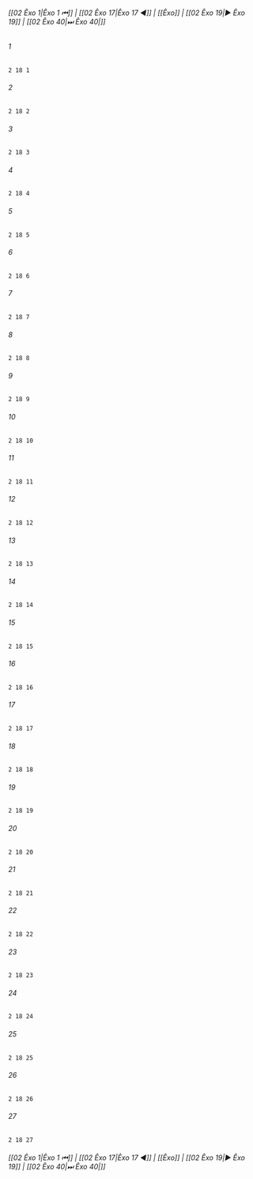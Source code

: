 
###### [[02 Êxo 1|Êxo 1 ⏮]] | [[02 Êxo 17|Êxo 17 ◀]] | [[Êxo]] | [[02 Êxo 19|▶ Êxo 19]] | [[02 Êxo 40|⏭ Êxo 40|]]

###### 1
``` verse
2 18 1 
```
###### 2
``` verse
2 18 2 
```
###### 3
``` verse
2 18 3 
```
###### 4
``` verse
2 18 4 
```
###### 5
``` verse
2 18 5 
```
###### 6
``` verse
2 18 6 
```
###### 7
``` verse
2 18 7 
```
###### 8
``` verse
2 18 8 
```
###### 9
``` verse
2 18 9 
```
###### 10
``` verse
2 18 10 
```
###### 11
``` verse
2 18 11 
```
###### 12
``` verse
2 18 12 
```
###### 13
``` verse
2 18 13 
```
###### 14
``` verse
2 18 14 
```
###### 15
``` verse
2 18 15 
```
###### 16
``` verse
2 18 16 
```
###### 17
``` verse
2 18 17 
```
###### 18
``` verse
2 18 18 
```
###### 19
``` verse
2 18 19 
```
###### 20
``` verse
2 18 20 
```
###### 21
``` verse
2 18 21 
```
###### 22
``` verse
2 18 22 
```
###### 23
``` verse
2 18 23 
```
###### 24
``` verse
2 18 24 
```
###### 25
``` verse
2 18 25 
```
###### 26
``` verse
2 18 26 
```
###### 27
``` verse
2 18 27 
```

###### [[02 Êxo 1|Êxo 1 ⏮]] | [[02 Êxo 17|Êxo 17 ◀]] | [[Êxo]] | [[02 Êxo 19|▶ Êxo 19]] | [[02 Êxo 40|⏭ Êxo 40|]]

